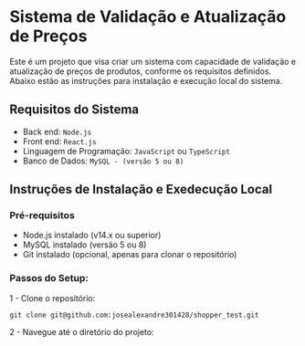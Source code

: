 # Sistema de Validação e Atualização de Preços

Este é um projeto que visa criar um sistema com capacidade de validação e atualização de preços de produtos, conforme os requisitos definidos. Abaixo estão as instruções para instalação e execução local do sistema.


## Requisitos do Sistema

 - Back end: `Node.js`
 - Front end: `React.js`
 - Linguagem de Programação: `JavaScript` ou `TypeScript`
 - Banco de Dados: `MySQL - (versão 5 ou 8)`

## Instruções de Instalação e Exedecução Local

### Pré-requisitos

 - Node.js instalado (v14.x ou superior)
 - MySQL instalado (versão 5 ou 8)
 - Git instalado (opcional, apenas para clonar o repositório)

### Passos do Setup:

 1 - Clone o repositório:

    git clone git@github.com:josealexandre301428/shopper_test.git

2 - Navegue até o diretório do projeto:
